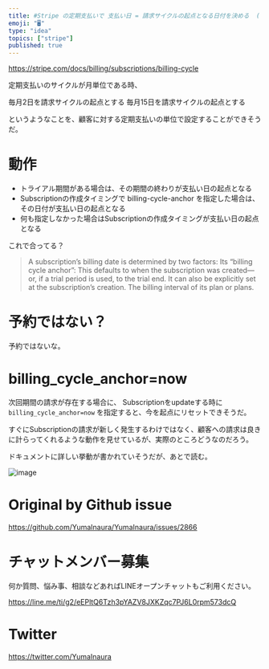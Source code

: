 ```yaml
---
title: #Stripe の定期支払いで 支払い日 = 請求サイクルの起点となる日付を決める  ( billing_cycle_anchor とは？ 
emoji: "🖥"
type: "idea"
topics: ["stripe"]
published: true
---
```


https://stripe.com/docs/billing/subscriptions/billing-cycle

定期支払いのサイクルが月単位である時、

毎月2日を請求サイクルの起点とする
毎月15日を請求サイクルの起点とする

というようなことを、顧客に対する定期支払いの単位で設定することができそうだ。

# 動作

- トライアル期間がある場合は、その期間の終わりが支払い日の起点となる
- Subscriptionの作成タイミングで billing-cycle-anchor を指定した場合は、その日付が支払い日の起点となる
- 何も指定しなかった場合はSubscriptionの作成タイミングが支払い日の起点となる

これで合ってる？

>A subscription’s billing date is determined by two factors:
>Its “billing cycle anchor”: This defaults to when the subscription was created—or, if a trial period is used, to the trial end. It can also be explicitly set at the subscription’s creation.
The billing interval of its plan or plans.

# 予約ではない？

予約ではないな。

# billing_cycle_anchor=now

次回期間の請求が存在する場合に、
Subscriptionをupdateする時に `billing_cycle_anchor=now` を指定すると、今を起点にリセットできそうだ。


すぐにSubscriptionの請求が新しく発生するわけではなく、顧客への請求は良きに計らってくれるような動作を見せているが、実際のところどうなのだろう。

ドキュメントに詳しい挙動が書かれていそうだが、あとで読む。

![image](https://user-images.githubusercontent.com/13635059/71320480-3993e980-24ef-11ea-98b7-1bc194ebf618.png)


# Original by Github issue

https://github.com/YumaInaura/YumaInaura/issues/2866








<!-- Update From Qiita API -->

# チャットメンバー募集


何か質問、悩み事、相談などあればLINEオープンチャットもご利用ください。

https://line.me/ti/g2/eEPltQ6Tzh3pYAZV8JXKZqc7PJ6L0rpm573dcQ





# Twitter


https://twitter.com/YumaInaura


<!-- Update From Qiita API -->


